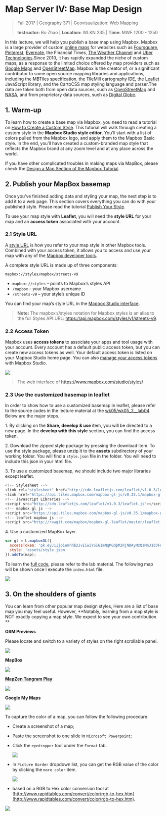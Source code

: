 # Map Server IV: Base Map Design

> Fall 2017 | Geography 371 | Geovisualization: Web Mapping
>
> **Instructor:** Bo Zhao | **Location:** WLKN 235 | **Time:** MWF 1200 - 1250


In this lecture, we will help you publish a base map using Mapbox.  Mapbox is a large provider of custom [online maps](https://en.wikipedia.org/wiki/Online_maps) for websites such as [Foursquare](https://en.wikipedia.org/wiki/Foursquare), [Pinterest](https://en.wikipedia.org/wiki/Pinterest), [Evernote](https://en.wikipedia.org/wiki/Evernote), the Financial Times, [The Weather Channel](https://en.wikipedia.org/wiki/The_Weather_Channel) and [Uber Technologies](https://en.wikipedia.org/wiki/Uber_Technologies).Since 2010, it has rapidly expanded the niche of custom maps, as a response to the limited choice offered by map providers such as [Google Maps](https://en.wikipedia.org/wiki/Google_Maps) and [OpenStreetMap](https://en.wikipedia.org/wiki/OpenStreetMap). Mapbox is the creator of, or a significant contributor to some open source mapping libraries and applications, including the MBTiles specification, the TileMill cartography IDE, the [Leaflet](https://en.wikipedia.org/wiki/Leaflet_(software)) JavaScript library, and the CartoCSS map styling language and parser.The data are taken both from open data sources, such as [OpenStreetMap](https://en.wikipedia.org/wiki/OpenStreetMap) and [NASA](https://en.wikipedia.org/wiki/NASA), and from proprietary data sources, such as [Digital Globe](https://en.wikipedia.org/wiki/DigitalGlobe).

## 1. Warm-up

To learn how to create a base map via Mapbox, you need to read a tutorial on [How to Create a Custom Style](https://www.mapbox.com/help/create-a-custom-style/).  This tutorial will walk through creating a custom style in the **Mapbox Studio style editor**. You’ll start with a list of colors pulled from the Mapbox logo, and apply them to the Mapbox Basic style. In the end, you’ll have created a custom-branded map style that reflects the Mapbox brand at any zoom level and at any place across the world.

If you have other complicated troubles in making maps via MapBox, please check the [Design a Map Section of the Mapbox Tutorial](https://www.mapbox.com/help/#design-a-map).

## 2. Publish your MapBox basemap

Once you’ve finished adding data and styling your map, the next step is to add it to a web page. This section covers everything you can do with your published style. Please read the tutorial [Publish Your Style](https://www.mapbox.com/help/studio-manual-publish/).

To use your map style with **Leaflet**, you will need the **style URL** for your map and an **access token** associated with your account. 

### 2.1 Style URL

A [style URL](https://www.mapbox.com/help/define-style-url/) is how you refer to your map style in other Mapbox tools. Combined with your access token, it allows you to access and use your map with any of the [Mapbox developer tools](https://www.mapbox.com/developers).

A complete style URL is made up of three components:

```
mapbox://styles/mapbox/streets-v9
```

- `mapbox://styles` – points to Mapbox’s styles API
- `/mapbox` – your Mapbox username
- `/streets-v9` – your style’s unique ID

You can find your map’s style URL in the [Mapbox Studio interface](https://www.mapbox.com/help/studio-manual-interface/).

>**Note:** The mapbox://styles notation for Mapbox styles is an alias to the full Styles API URL: https://api.mapbox.com/styles/v1/streets-v9.

### 2.2 Access Token

Mapbox uses **access tokens** to associate your apps and tool usage with your account. Every account has a default public access token, but you can create new access tokens as well. Your default access token is listed on your Mapbox Studio home page. You can also [manage your access tokens](https://www.mapbox.com/studio/account/tokens/) with Mapbox Studio. 

![](img/mapbox-style-share.png)

> The web interface of https://www.mapbox.com/studio/styles/

### 2.3 Use the customized basemap in leaflet

In order to show how to use a customized basemap in leaflet, please refer to the source codes in the lecture material at the [wk05/wk05_2__lab04]( wk05/wk05_2__lab04). Below are the major steps.

1\. By clicking on the **Share, develop & use** item, you will be directed to a new page. In the **develop with this style** section, you can find the access token. 

2\. Download the zipped style package by pressing the download item. To use the style package, please unzip it to the **assets** subdirectory of your working folder. You will find a `style.json` file in the folder. You will need to include this json in your html file.

3\. To use a customized basemap, we should include two major libraries except leaflet. 

```javascript
<!-- Stylesheet -->
<link rel="stylesheet" href="http://cdn.leafletjs.com/leaflet/v1.0.3/leaflet.css" />
<link href="https://api.tiles.mapbox.com/mapbox-gl-js/v0.35.1/mapbox-gl.css" rel='stylesheet' />
<!-- Javascript Libraries -->
<script src="http://cdn.leafletjs.com/leaflet/v1.0.3/leaflet.js"></script>
<!-- mapbox gl js -->
<script src="https://api.tiles.mapbox.com/mapbox-gl-js/v0.35.1/mapbox-gl.js"></script>
<!-- leaflet mapbox js -->
<script src="http://rawgit.com/mapbox/mapbox-gl-leaflet/master/leaflet-mapbox-gl.js"></script>
```

4\. Use a customized MapBox layer.

```javascript
var gl = L.mapboxGL({
  accessToken: 'pk.eyJ1Ijoiemhhb2JvIiwiYSI6ImNqMGdpM2RjNDAyMzQzMnJ1d3FuZmF0NnQifQ.yoQP0NDS5F8ePKjaS3EJgQ',
  style: 'assets/style.json'
}).addTo(map);
```

To learn the [full code](index.html), please refer to the lab material. The following map will be shown once I execute the `index.html` file.

![](img/customized-style-brown.png)

## 3. On the shoulders of giants

You can learn from other popular map design styles, Here are a list of base map you may feel useful. However, **Notably, learning from a map style is NOT exactly copying a map style. We expect to see your own contribution. **

**OSM Previews**

Please locate and switch to a variety of styles on the right scrollable panel.

![](img/osm_preview.png)

**MapBox**

![](img/mapbox.png)

**[MapZen Tangram Play](https://mapzen.com/tangram/play/)**

![](img/mapzen.png)

**Google My Maps**

![](img/google-my-maps.png)



To capture the color of a map, you can follow the following procedure. 

- Create a screenshot of a map;

- Paste the screenshot to one slide in `Microsoft Powerpoint`;

- Click the `eyedropper` tool under the `Format` tab.

  ![](img/ppt.png)

- In `Picture Border` dropdown list, you can get the RGB value of the color by clicking the `more color` item.

  ![](img/color.png)



- based on a RGB to Hex color conversion tool at [http://www.rapidtables.com/convert/color/rgb-to-hex.htm](http://www.rapidtables.com/convert/color/rgb-to-hex.htm).

![](img/RGB_to_Hex_color_converter.png)

